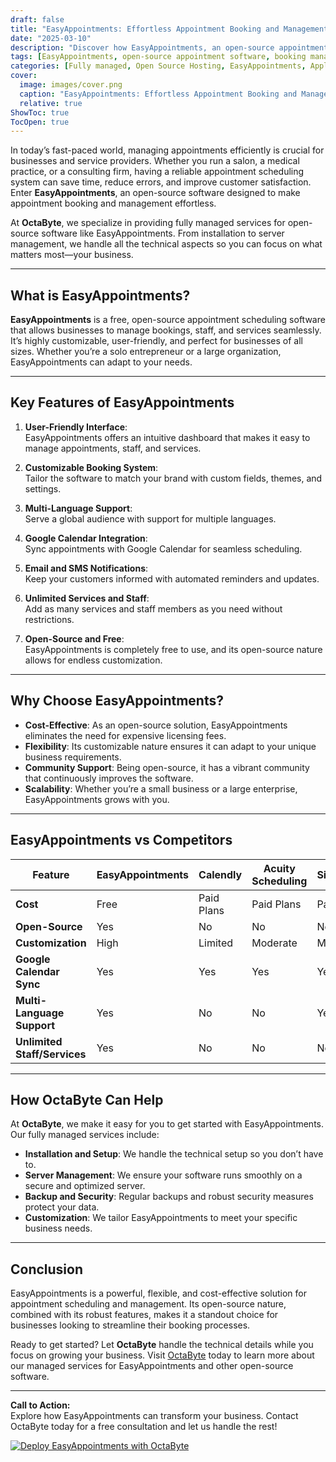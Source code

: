 ```yaml
---
draft: false
title: "EasyAppointments: Effortless Appointment Booking and Management Software"
date: "2025-03-10"
description: "Discover how EasyAppointments, an open-source appointment scheduling software, can streamline your booking process. Learn about its features, benefits, and how it compares to other popular tools in the market."
tags: [EasyAppointments, open-source appointment software, booking management, online scheduling, EasyAppointments vs competitors, appointment scheduling tools, free booking software, OctaByte managed services]
categories: [Fully managed, Open Source Hosting, EasyAppointments, Applications, Calendar]
cover:
  image: images/cover.png
  caption: "EasyAppointments: Effortless Appointment Booking and Management Software"
  relative: true
ShowToc: true
TocOpen: true
---
```



In today’s fast-paced world, managing appointments efficiently is crucial for businesses and service providers. Whether you run a salon, a medical practice, or a consulting firm, having a reliable appointment scheduling system can save time, reduce errors, and improve customer satisfaction. Enter **EasyAppointments**, an open-source software designed to make appointment booking and management effortless.

At **OctaByte**, we specialize in providing fully managed services for open-source software like EasyAppointments. From installation to server management, we handle all the technical aspects so you can focus on what matters most—your business.

---

## What is EasyAppointments?

**EasyAppointments** is a free, open-source appointment scheduling software that allows businesses to manage bookings, staff, and services seamlessly. It’s highly customizable, user-friendly, and perfect for businesses of all sizes. Whether you’re a solo entrepreneur or a large organization, EasyAppointments can adapt to your needs.

---

## Key Features of EasyAppointments

1. **User-Friendly Interface**:  
   EasyAppointments offers an intuitive dashboard that makes it easy to manage appointments, staff, and services.

2. **Customizable Booking System**:  
   Tailor the software to match your brand with custom fields, themes, and settings.

3. **Multi-Language Support**:  
   Serve a global audience with support for multiple languages.

4. **Google Calendar Integration**:  
   Sync appointments with Google Calendar for seamless scheduling.

5. **Email and SMS Notifications**:  
   Keep your customers informed with automated reminders and updates.

6. **Unlimited Services and Staff**:  
   Add as many services and staff members as you need without restrictions.

7. **Open-Source and Free**:  
   EasyAppointments is completely free to use, and its open-source nature allows for endless customization.

---

## Why Choose EasyAppointments?

- **Cost-Effective**: As an open-source solution, EasyAppointments eliminates the need for expensive licensing fees.
- **Flexibility**: Its customizable nature ensures it can adapt to your unique business requirements.
- **Community Support**: Being open-source, it has a vibrant community that continuously improves the software.
- **Scalability**: Whether you’re a small business or a large enterprise, EasyAppointments grows with you.

---

## EasyAppointments vs Competitors

| Feature                  | EasyAppointments | Calendly          | Acuity Scheduling | SimplyBook.me     |
|--------------------------|------------------|-------------------|-------------------|-------------------|
| **Cost**                 | Free             | Paid Plans        | Paid Plans        | Paid Plans        |
| **Open-Source**          | Yes              | No                | No                | No                |
| **Customization**        | High             | Limited           | Moderate          | Moderate          |
| **Google Calendar Sync** | Yes              | Yes               | Yes               | Yes               |
| **Multi-Language Support** | Yes            | No                | No                | Yes               |
| **Unlimited Staff/Services** | Yes        | No                | No                | No                |

---

## How OctaByte Can Help

At **OctaByte**, we make it easy for you to get started with EasyAppointments. Our fully managed services include:

- **Installation and Setup**: We handle the technical setup so you don’t have to.
- **Server Management**: We ensure your software runs smoothly on a secure and optimized server.
- **Backup and Security**: Regular backups and robust security measures protect your data.
- **Customization**: We tailor EasyAppointments to meet your specific business needs.

---

## Conclusion

EasyAppointments is a powerful, flexible, and cost-effective solution for appointment scheduling and management. Its open-source nature, combined with its robust features, makes it a standout choice for businesses looking to streamline their booking processes.

Ready to get started? Let **OctaByte** handle the technical details while you focus on growing your business. Visit [OctaByte](https://octabyte.io) today to learn more about our managed services for EasyAppointments and other open-source software.

---

**Call to Action:**  
Explore how EasyAppointments can transform your business. Contact OctaByte today for a free consultation and let us handle the rest!

[![Deploy EasyAppointments with OctaByte](/images/deploy-on-octabyte.png)](https://octabyte.io/fully-managed-open-source-services/applications/calendar/easyappointments)